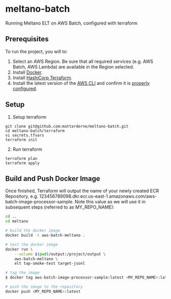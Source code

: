 # meltano-batch
Running Meltano ELT on AWS Batch, configured with terraform

## Prerequisites

To run the project, you will to:

1. Select an AWS Region. Be sure that all required services (e.g. AWS Batch, AWS Lambda) are available in the Region selected.
2. Install [Docker](https://docs.docker.com/install/).
3. Install [HashiCorp Terraform](https://www.terraform.io/intro/getting-started/install.html).
4. Install the latest version of the [AWS CLI](http://docs.aws.amazon.com/cli/latest/userguide/installing.html) and confirm it is [properly configured](http://docs.aws.amazon.com/cli/latest/userguide/cli-chap-getting-started.html#cli-quick-configuration).


## Setup 


1. Setup terraform 

```
git clone git@github.com:mattarderne/meltano-batch.git
cd meltano-batch/terraform
vi secrets.tfvars
terraform init
```

2. Run terraform
```
terraform plan 
terraform apply 
```

## Build and Push Docker Image

Once finished, Terraform will output the name of your newly created ECR Repository, e.g. 123456789098.dkr.ecr.us-east-1.amazonaws.com/aws-batch-image-processor-sample. Note this value as we will use it in subsequent steps (referred to as MY_REPO_NAME):

```bash
cd ..
cd meltano

# build the docker image
docker build -t aws-batch-meltano .

# test the docker image
docker run \
    --volume $(pwd)/output:/project/output \
    aws-batch-meltano \
    elt tap-smoke-test target-jsonl

# tag the image
$ docker tag aws-batch-image-processor-sample:latest <MY_REPO_NAME>:latest

# push the image to the repository
docker push <MY_REPO_NAME>:latest
```


